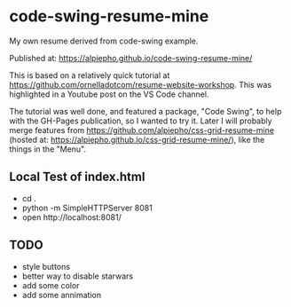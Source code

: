 # code-swing-resume-mine
My own resume derived from code-swing example.

Published at: https://alpiepho.github.io/code-swing-resume-mine/

This is based on a relatively quick tutorial at https://github.com/ornelladotcom/resume-website-workshop.  This was highlighted in a Youtube post on the VS Code channel.

The tutorial was well done, and featured a package, "Code Swing", to help with the GH-Pages publication, so I wanted to try it.  Later I will probably merge features from https://github.com/alpiepho/css-grid-resume-mine (hosted at: https://alpiepho.github.io/css-grid-resume-mine/), like the things in the "Menu".


## Local Test of index.html

- cd .
- python -m SimpleHTTPServer 8081
- open http://localhost:8081/


## TODO
- style buttons
- better way to disable starwars
- add some color
- add some annimation
